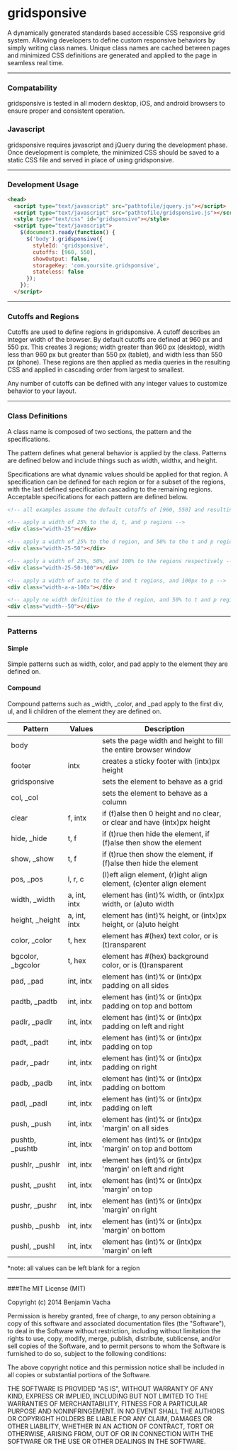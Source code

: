 gridsponsive
============

A dynamically generated standards based accessible CSS responsive grid system. Allowing developers to define custom responsive behaviors by simply writing class names. Unique class names are cached between pages and minimized CSS definitions are generated and applied to the page in seamless real time.

---
### Compatability
gridsponsive is tested in all modern desktop, iOS, and android browsers to ensure proper and consistent operation.

### Javascript
gridsponsive requires javascript and jQuery during the development phase. Once development is complete, the minimized CSS should be saved to a static CSS file and served in place of using gridsponsive.

---
### Development Usage
```html
<head>
  <script type="text/javascript" src="pathtofile/jquery.js"></script>
  <script type="text/javascript" src="pathtofile/gridsponsive.js"></script>
  <style type="text/css" id="gridsponsive"></style>
  <script type="text/javascript">
    $(document).ready(function() {
      $('body').gridsponsive({
        styleId: 'gridsponsive',
        cutoffs: [960, 550],
        showOutput: false,
        storageKey: 'com.yoursite.gridsponsive',
        stateless: false
      });
    });
  </script>
```

---
### Cutoffs and Regions
Cutoffs are used to define regions in gridsponsive. A cutoff describes an integer width of the browser. By default cutoffs are defined at 960 px and 550 px. This creates 3 regions; width greater than 960 px (desktop), width less than 960 px but greater than 550 px (tablet), and width less than 550 px (phone). These regions are then applied as media queries in the resulting CSS and applied in cascading order from largest to smallest.

Any number of cutoffs can be defined with any integer values to customize behavior to your layout.

---
### Class Definitions
A class name is composed of two sections, the pattern and the specifications.

The pattern defines what general behavior is applied by the class. Patterns are defined below and include things such as width, widthx, and height.

Specifications are what dynamic values should be applied for that region. A specification can be defined for each region or for a subset of the regions, with the last defined specification cascading to the remaining regions. Acceptable specifications for each pattern are defined below.

```html
<!-- all examples assume the default cutoffs of [960, 550] and resulting regions of [d, t, p] -->

<!-- apply a width of 25% to the d, t, and p regions -->
<div class="width-25"></div>

<!-- apply a width of 25% to the d region, and 50% to the t and p regions -->
<div class="width-25-50"></div>

<!-- apply a width of 25%, 50%, and 100% to the regions respectively -->
<div class="width-25-50-100"></div>

<!-- apply a width of auto to the d and t regions, and 100px to p -->
<div class="width-a-a-100x"></div>

<!-- apply no width definition to the d region, and 50% to t and p regions -->
<div class="width--50"></div>
```

---
### Patterns

#### Simple
Simple patterns such as width, color, and pad apply to the element they are defined on.

#### Compound
Compound patterns such as _width, _color, and _pad apply to the first div, ul, and li children of the element they are defined on.

| Pattern            | Values      | Description                                                                    |
|--------------------|-------------|--------------------------------------------------------------------------------|
| body               |             | sets the page width and height to fill the entire browser window               |
| footer             | intx        | creates a sticky footer with (intx)px height                                   |
| gridsponsive       |             | sets the element to behave as a grid                                           |
| col, _col          |             | sets the element to behave as a column                                         |
| clear              | f, intx     | if (f)alse then 0 height and no clear, or clear and have (intx)px height       |
| hide, _hide        | t, f        | if (t)rue then hide the element, if (f)alse then show the element              |
| show, _show        | t, f        | if (t)rue then show the element, if (f)alse then hide the element              |
| pos, _pos          | l, r, c     | (l)eft align element, (r)ight align element, (c)enter align element            |
| width, _width      | a, int, intx| element has (int)% width, or (intx)px width, or (a)uto width                   |
| height, _height    | a, int, intx| element has (int)% height, or (intx)px height, or (a)uto height                |
| color, _color      | t, hex      | element has #(hex) text color, or is (t)ransparent                             |
| bgcolor, _bgcolor  | t, hex      | element has #(hex) background color, or is (t)ransparent                       |
| pad, _pad          | int, intx   | element has (int)% or (intx)px padding on all sides                            |
| padtb, _padtb      | int, intx   | element has (int)% or (intx)px padding on top and bottom                       |
| padlr, _padlr      | int, intx   | element has (int)% or (intx)px padding on left and right                       |
| padt, _padt        | int, intx   | element has (int)% or (intx)px padding on top                                  |
| padr, _padr        | int, intx   | element has (int)% or (intx)px padding on right                                |
| padb, _padb        | int, intx   | element has (int)% or (intx)px padding on bottom                               |
| padl, _padl        | int, intx   | element has (int)% or (intx)px padding on left                                 |
| push, _push        | int, intx   | element has (int)% or (intx)px 'margin' on all sides                           |
| pushtb, _pushtb    | int, intx   | element has (int)% or (intx)px 'margin' on top and bottom                      |
| pushlr, _pushlr    | int, intx   | element has (int)% or (intx)px 'margin' on left and right                      |
| pusht, _pusht      | int, intx   | element has (int)% or (intx)px 'margin' on top                                 |
| pushr, _pushr      | int, intx   | element has (int)% or (intx)px 'margin' on right                               |
| pushb, _pushb      | int, intx   | element has (int)% or (intx)px 'margin' on bottom                              |
| pushl, _pushl      | int, intx   | element has (int)% or (intx)px 'margin' on left                                |

*note: all values can be left blank for a region

---
###The MIT License (MIT)

Copyright (c) 2014 Benjamin Vacha

Permission is hereby granted, free of charge, to any person obtaining a copy
of this software and associated documentation files (the "Software"), to deal
in the Software without restriction, including without limitation the rights
to use, copy, modify, merge, publish, distribute, sublicense, and/or sell
copies of the Software, and to permit persons to whom the Software is
furnished to do so, subject to the following conditions:

The above copyright notice and this permission notice shall be included in all
copies or substantial portions of the Software.

THE SOFTWARE IS PROVIDED "AS IS", WITHOUT WARRANTY OF ANY KIND, EXPRESS OR
IMPLIED, INCLUDING BUT NOT LIMITED TO THE WARRANTIES OF MERCHANTABILITY,
FITNESS FOR A PARTICULAR PURPOSE AND NONINFRINGEMENT. IN NO EVENT SHALL THE
AUTHORS OR COPYRIGHT HOLDERS BE LIABLE FOR ANY CLAIM, DAMAGES OR OTHER
LIABILITY, WHETHER IN AN ACTION OF CONTRACT, TORT OR OTHERWISE, ARISING FROM,
OUT OF OR IN CONNECTION WITH THE SOFTWARE OR THE USE OR OTHER DEALINGS IN THE
SOFTWARE.
